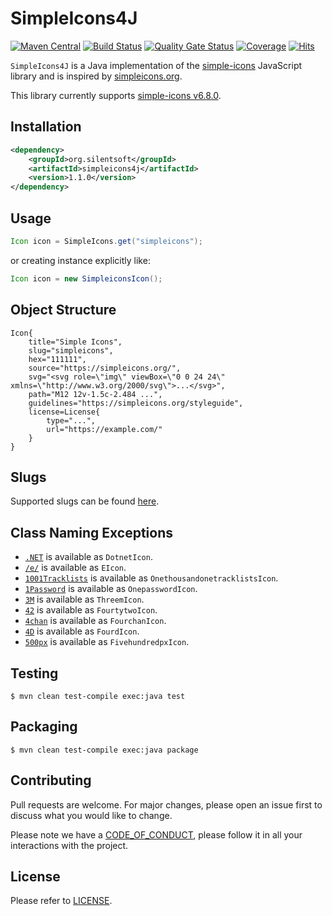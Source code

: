 # SimpleIcons4J

[![Maven Central](https://img.shields.io/maven-central/v/org.silentsoft/simpleicons4j)](https://search.maven.org/artifact/org.silentsoft/simpleicons4j)
[![Build Status](https://app.travis-ci.com/silentsoft/simpleicons4j.svg?branch=main)](https://app.travis-ci.com/silentsoft/simpleicons4j)
[![Quality Gate Status](https://sonarcloud.io/api/project_badges/measure?project=silentsoft_simpleicons4j&metric=alert_status)](https://sonarcloud.io/dashboard?id=silentsoft_simpleicons4j)
[![Coverage](https://sonarcloud.io/api/project_badges/measure?project=silentsoft_simpleicons4j&metric=coverage)](https://sonarcloud.io/dashboard?id=silentsoft_simpleicons4j)
[![Hits](https://hits.sh/github.com/silentsoft/simpleicons4j.svg)](https://hits.sh)

`SimpleIcons4J` is a Java implementation of the [simple-icons](https://www.npmjs.com/package/simple-icons) JavaScript library and is inspired by [simpleicons.org](https://simpleicons.org).

This library currently supports [simple-icons v6.8.0](https://github.com/simple-icons/simple-icons/releases/tag/6.8.0).

## Installation
```xml
<dependency>
    <groupId>org.silentsoft</groupId>
    <artifactId>simpleicons4j</artifactId>
    <version>1.1.0</version>
</dependency>
```

## Usage
```java
Icon icon = SimpleIcons.get("simpleicons");
```

or creating instance explicitly like:

```java
Icon icon = new SimpleiconsIcon();
```

## Object Structure
```
Icon{
    title="Simple Icons",
    slug="simpleicons",
    hex="111111",
    source="https://simpleicons.org/",
    svg="<svg role=\"img\" viewBox=\"0 0 24 24\" xmlns=\"http://www.w3.org/2000/svg\">...</svg>",
    path="M12 12v-1.5c-2.484 ...",
    guidelines="https://simpleicons.org/styleguide",
    license=License{
        type="...",
        url="https://example.com/"
    }
}
```

## Slugs
Supported slugs can be found [here](slugs.md).

## Class Naming Exceptions
- [`.NET`](https://simpleicons.org/?q=.NET) is available as `DotnetIcon`.
- [`/e/`](https://simpleicons.org/?q=%2Fe%2F) is available as `EIcon`.
- [`1001Tracklists`](https://simpleicons.org/?q=1001Tracklists) is available as `OnethousandonetracklistsIcon`.
- [`1Password`](https://simpleicons.org/?q=1Password) is available as `OnepasswordIcon`.
- [`3M`](https://simpleicons.org/?q=3M) is available as `ThreemIcon`.
- [`42`](https://simpleicons.org/?q=42) is available as `FourtytwoIcon`.
- [`4chan`](https://simpleicons.org/?q=4chan) is available as `FourchanIcon`.
- [`4D`](https://simpleicons.org/?q=4D) is available as `FourdIcon`.
- [`500px`](https://simpleicons.org/?q=500px) is available as `FivehundredpxIcon`.

## Testing
```shell
$ mvn clean test-compile exec:java test
```

## Packaging
```shell
$ mvn clean test-compile exec:java package
```

## Contributing
Pull requests are welcome. For major changes, please open an issue first to discuss what you would like to change.

Please note we have a [CODE_OF_CONDUCT](https://github.com/silentsoft/simpleicons4j/blob/main/CODE_OF_CONDUCT.md), please follow it in all your interactions with the project.

## License
Please refer to [LICENSE](https://github.com/silentsoft/simpleicons4j/blob/main/LICENSE.txt).
